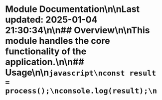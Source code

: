 # Module Documentation\n\nLast updated: 2025-01-04 21:30:34\n\n## Overview\n\nThis module handles the core functionality of the application.\n\n## Usage\n\n```javascript\nconst result = process();\nconsole.log(result);\n```
